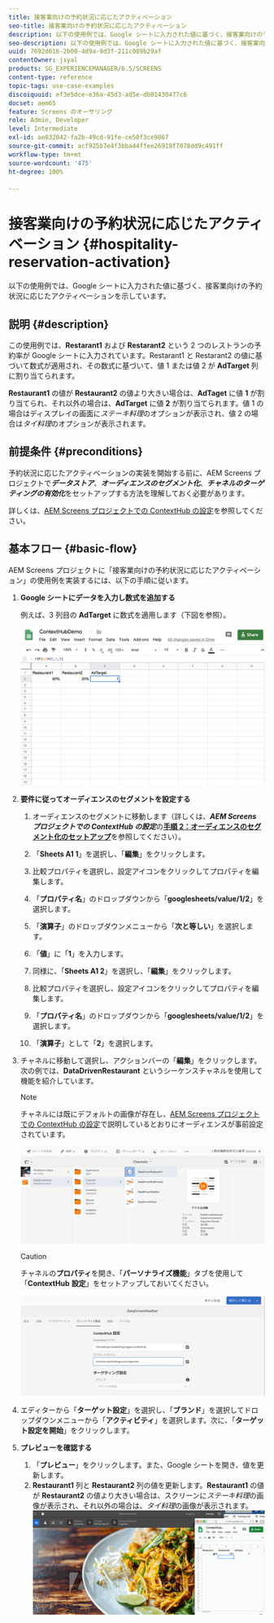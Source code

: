```yaml
---
title: 接客業向けの予約状況に応じたアクティベーション
seo-title: 接客業向けの予約状況に応じたアクティベーション
description: 以下の使用例では、Google シートに入力された値に基づく、接客業向けの予約状況に応じたアクティベーションを示しています。
seo-description: 以下の使用例では、Google シートに入力された値に基づく、接客業向けの予約状況に応じたアクティベーションを示しています。
uuid: 7692d616-2b00-4d9a-9d3f-211c089b29af
contentOwner: jsyal
products: SG_EXPERIENCEMANAGER/6.5/SCREENS
content-type: reference
topic-tags: use-case-examples
discoiquuid: ef3e5dce-e36a-45d3-ad5e-db01430477c6
docset: aem65
feature: Screens のオーサリング
role: Admin, Developer
level: Intermediate
exl-id: ae032042-fa2b-49cd-91fe-ce50f3ce9867
source-git-commit: acf925b7e4f3bba44ffee26919f7078dd9c491ff
workflow-type: tm+mt
source-wordcount: '475'
ht-degree: 100%

---
```


# 接客業向けの予約状況に応じたアクティベーション {#hospitality-reservation-activation}

以下の使用例では、Google シートに入力された値に基づく、接客業向けの予約状況に応じたアクティベーションを示しています。

## 説明 {#description}

この使用例では、**Restarant1** および **Restarant2** という 2 つのレストランの予約率が Google シートに入力されています。Restarant1 と Restarant2 の値に基づいて数式が適用され、その数式に基づいて、値 1 または値 2 が **AdTarget** 列に割り当てられます。

**Restaurant1** の値が **Restaurant2** の値より大きい場合は、**AdTaget** に値 **1** が割り当てられ、それ以外の場合は、**AdTarget** に値 **2** が割り当てられます。値 1 の場合はディスプレイの画面に&#x200B;*ステーキ料理*&#x200B;のオプションが表示され、値 2 の場合は&#x200B;*タイ料理*&#x200B;のオプションが表示されます。

## 前提条件 {#preconditions}

予約状況に応じたアクティベーションの実装を開始する前に、AEM Screens プロジェクトで&#x200B;***データストア***、***オーディエンスのセグメント化***、***チャネルのターゲティングの有効化***&#x200B;をセットアップする方法を理解しておく必要があります。

詳しくは、[AEM Screens プロジェクトでの ContextHub の設定](configuring-context-hub.md)を参照してください。

## 基本フロー {#basic-flow}

AEM Screens プロジェクトに「接客業向けの予約状況に応じたアクティベーション」の使用例を実装するには、以下の手順に従います。

1. **Google シートにデータを入力し数式を追加する**

   例えば、3 列目の **AdTarget** に数式を適用します（下図を参照）。

   ![screen_shot_2019-04-29at94132am](assets/screen_shot_2019-04-29at94132am.png)

1. **要件に従ってオーディエンスのセグメントを設定する**

   1. オーディエンスのセグメントに移動します（詳しくは、***AEM Screens プロジェクトでの ContextHub の設定***&#x200B;の&#x200B;**[手順 2：オーディエンスのセグメント化のセットアップ](configuring-context-hub.md)**&#x200B;を参照してください）。

   1. 「**Sheets A1 1**」を選択し、「**編集**」をクリックします。

   1. 比較プロパティを選択し、設定アイコンをクリックしてプロパティを編集します。
   1. 「**プロパティ名**」のドロップダウンから「**googlesheets/value/1/2**」を選択します。

   1. 「**演算子**」のドロップダウンメニューから「**次と等しい**」を選択します。

   1. 「**値**」に「**1**」を入力します。

   1. 同様に、「**Sheets A1 2**」を選択し、「**編集**」をクリックします。

   1. 比較プロパティを選択し、設定アイコンをクリックしてプロパティを編集します。
   1. 「**プロパティ名**」のドロップダウンから「**googlesheets/value/1/2**」を選択します。

   1. 「**演算子**」として「**2**」を選択します。

1. チャネルに移動して選択し、アクションバーの「**編集**」をクリックします。次の例では、**DataDrivenRestaurant** というシーケンスチャネルを使用して機能を紹介しています。

   >[!NOTE]
   >
   >チャネルには既にデフォルトの画像が存在し、[AEM Screens プロジェクトでの ContextHub の設定](configuring-context-hub.md)で説明しているとおりにオーディエンスが事前設定されています。

   ![screen_shot_2019-05-08at14652pm](assets/screen_shot_2019-05-08at14652pm.png)

   >[!CAUTION]
   >
   >チャネルの&#x200B;**プロパティ**&#x200B;を開き、「**パーソナライズ機能**」タブを使用して「**ContextHub** **設定**」をセットアップしておいてください。

   ![screen_shot_2019-05-08at114106am](assets/screen_shot_2019-05-08at114106am.png)

1. エディターから「**ターゲット設定**」を選択し、「**ブランド**」を選択してドロップダウンメニューから「**アクティビティ**」を選択します。次に、「**ターゲット設定を開始**」をクリックします。
1. **プレビューを確認する**

   1. 「**プレビュー**」をクリックします。また、Google シートを開き、値を更新します。
   1. **Restaurant1** 列と **Restaurant2** 列の値を更新します。**Restaurant1** の値が **Restaurant2** の値より大きい場合は、スクリーンに&#x200B;*ステーキ料理*&#x200B;の画像が表示され、それ以外の場合は、*タイ料理*&#x200B;の画像が表示されます。
   ![result5](assets/result5.gif)
